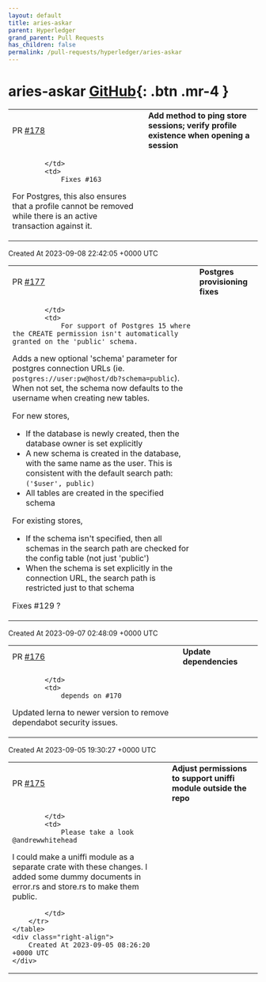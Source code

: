 ```yaml
---
layout: default
title: aries-askar
parent: Hyperledger
grand_parent: Pull Requests
has_children: false
permalink: /pull-requests/hyperledger/aries-askar
---
```


# aries-askar <span class="fs-3 right-align">[GitHub](https://github.com/hyperledger/aries-askar){: .btn .mr-4 }</span>


<div>
    <table>
        <tr>
            <td>
                PR <a href="https://github.com/hyperledger/aries-askar/pull/178" class=".btn">#178</a>
            </td>
            <td>
                <b>
                    Add method to ping store sessions; verify profile existence when opening a session
                </b>
            </td>
        </tr>
        <tr>
            <td>
                
            </td>
            <td>
                Fixes #163 

For Postgres, this also ensures that a profile cannot be removed while there is an active transaction against it.
            </td>
        </tr>
    </table>
    <div class="right-align">
        Created At 2023-09-08 22:42:05 +0000 UTC
    </div>
</div>

<div>
    <table>
        <tr>
            <td>
                PR <a href="https://github.com/hyperledger/aries-askar/pull/177" class=".btn">#177</a>
            </td>
            <td>
                <b>
                    Postgres provisioning fixes
                </b>
            </td>
        </tr>
        <tr>
            <td>
                
            </td>
            <td>
                For support of Postgres 15 where the CREATE permission isn't automatically granted on the 'public' schema.

Adds a new optional 'schema' parameter for postgres connection URLs (ie. `postgres://user:pw@host/db?schema=public`). When not set, the schema now defaults to the username when creating new tables.

For new stores,
- If the database is newly created, then the database owner is set explicitly
- A new schema is created in the database, with the same name as the user. This is consistent with the default search path: `('$user', public)`
- All tables are created in the specified schema

For existing stores,
- If the schema isn't specified, then all schemas in the search path are checked for the config table (not just 'public')
- When the schema is set explicitly in the connection URL, the search path is restricted just to that schema

Fixes #129 ?
            </td>
        </tr>
    </table>
    <div class="right-align">
        Created At 2023-09-07 02:48:09 +0000 UTC
    </div>
</div>

<div>
    <table>
        <tr>
            <td>
                PR <a href="https://github.com/hyperledger/aries-askar/pull/176" class=".btn">#176</a>
            </td>
            <td>
                <b>
                    Update dependencies
                </b>
            </td>
        </tr>
        <tr>
            <td>
                
            </td>
            <td>
                depends on #170 

Updated lerna to newer version to remove dependabot security issues.
            </td>
        </tr>
    </table>
    <div class="right-align">
        Created At 2023-09-05 19:30:27 +0000 UTC
    </div>
</div>

<div>
    <table>
        <tr>
            <td>
                PR <a href="https://github.com/hyperledger/aries-askar/pull/175" class=".btn">#175</a>
            </td>
            <td>
                <b>
                    Adjust permissions to support uniffi module outside the repo
                </b>
            </td>
        </tr>
        <tr>
            <td>
                
            </td>
            <td>
                Please take a look @andrewwhitehead 
I could make a uniffi module as a separate crate with these changes. I added some dummy documents in error.rs and store.rs to make them public.

            </td>
        </tr>
    </table>
    <div class="right-align">
        Created At 2023-09-05 08:26:20 +0000 UTC
    </div>
</div>

